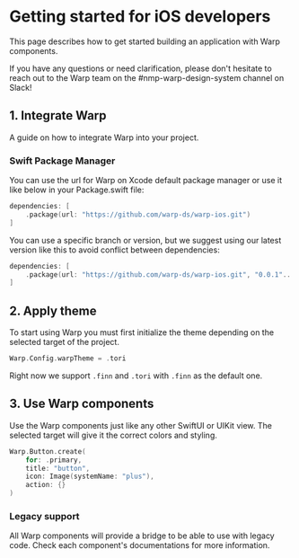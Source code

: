 
# Getting started for iOS developers

This page describes how to get started building an application with Warp components.

If you have any questions or need clarification, please don't hesitate to reach out to the Warp team on the #nmp-warp-design-system channel on Slack!


## 1. Integrate Warp

A guide on how to integrate Warp into your project.

### Swift Package Manager

You can use the url for Warp on Xcode default package manager or use it like below in your Package.swift file:

```swift
dependencies: [
    .package(url: "https://github.com/warp-ds/warp-ios.git")
]
```
You can use a specific branch or version, but we suggest using our latest version like this to avoid conflict between dependencies:

```swift
dependencies: [
    .package(url: "https://github.com/warp-ds/warp-ios.git", "0.0.1"..."999.0.0")
]
```

## 2. Apply theme

To start using Warp you must first initialize the theme depending on the selected target of the project.

```swift
Warp.Config.warpTheme = .tori
```

Right now we support `.finn` and `.tori` with `.finn` as the default one.

## 3. Use Warp components

Use the Warp components just like any other SwiftUI or UIKit view. The selected target will give it the correct colors and styling. 

```swift exmaple
Warp.Button.create(
    for: .primary,
    title: "button",
    icon: Image(systemName: "plus"),
    action: {}
)
```

### Legacy support

All Warp components will provide a bridge to be able to use with legacy code. Check each component's documentations for more information.